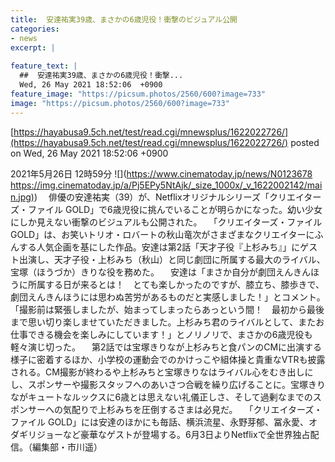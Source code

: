```yaml
---
title:  安達祐実39歳、まさかの6歳児役！衝撃のビジュアル公開  
categories:
- news
excerpt: |
  
feature_text: |
  ##  安達祐実39歳、まさかの6歳児役！衝撃...
  Wed, 26 May 2021 18:52:06  +0900
feature_image: "https://picsum.photos/2560/600?image=733"
image: "https://picsum.photos/2560/600?image=733"
---
```


[https://hayabusa9.5ch.net/test/read.cgi/mnewsplus/1622022726/](https://hayabusa9.5ch.net/test/read.cgi/mnewsplus/1622022726/)
posted on Wed, 26 May 2021 18:52:06  +0900

<!--more-->

2021年5月26日 12時59分 ![](https://www.cinematoday.jp/news/N0123678 [https://img.cinematoday.jp/a/Pj5EPy5NtAjk/_size_1000x/_v_1622002142/main.jpg)](https://img.cinematoday.jp/a/Pj5EPy5NtAjk/_size_1000x/_v_1622002142/main.jpg)) 　俳優の安達祐実（39）が、Netflixオリジナルシリーズ「クリエイターズ・ファイル GOLD」で6歳児役に挑んでいることが明らかになった。幼い少女にしか見えない衝撃のビジュアルも公開された。 　「クリエイターズ・ファイル GOLD」は、お笑いトリオ・ロバートの秋山竜次がさまざまなクリエイターにふんする人気企画を基にした作品。安達は第2話「天才子役『上杉みち』」にゲスト出演し、天才子役・上杉みち（秋山）と同じ劇団に所属する最大のライバル、宝塚（ほうづか）きりな役を務めた。 　安達は「まさか自分が劇団えんきんほうに所属する日が来るとは！　とても楽しかったのですが、膝立ち、膝歩きで、劇団えんきんほうには思わぬ苦労があるものだと実感しました！」とコメント。「撮影前は緊張しましたが、始まってしまったらあっという間！　最初から最後まで思い切り楽しませていただきました。上杉みち君のライバルとして、またお仕事できる機会を楽しみにしています！」とノリノリで、まさかの6歳児役も軽々演じ切った。 　第2話では宝塚きりなが上杉みちと食パンのCMに出演する様子に密着するほか、小学校の運動会でのかけっこや組体操と貴重なVTRも披露される。CM撮影が終わるや上杉みちと宝塚きりなはライバル心をむき出しにし、スポンサーや撮影スタッフへのあいさつ合戦を繰り広げることに。宝塚きりながキュートなルックスに6歳とは思えない礼儀正しさ、そして過剰なまでのスポンサーへの気配りで上杉みちを圧倒するさまは必見だ。 　「クリエイターズ・ファイル GOLD」には安達のほかにも毎話、横浜流星、永野芽郁、冨永愛、オダギリジョーなど豪華なゲストが登場する。6月3日よりNetflixで全世界独占配信。（編集部・市川遥）
